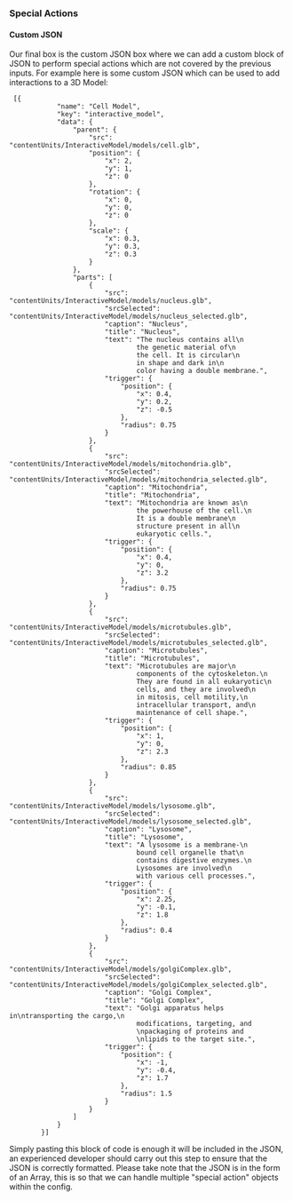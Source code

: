 ### Special Actions

#### Custom JSON

Our final box is the custom JSON box where we can add a custom block of JSON to perform special actions which are not 
covered by the previous inputs. For example here is some custom JSON which can be used to add interactions to a 3D
Model:

     [{
                "name": "Cell Model",
                "key": "interactive_model",
                "data": {
                    "parent": {
                        "src": "contentUnits/InteractiveModel/models/cell.glb",
                        "position": {
                            "x": 2,
                            "y": 1,
                            "z": 0
                        },
                        "rotation": {
                            "x": 0,
                            "y": 0,
                            "z": 0
                        },
                        "scale": {
                            "x": 0.3,
                            "y": 0.3,
                            "z": 0.3
                        }
                    },
                    "parts": [
                        {
                            "src": "contentUnits/InteractiveModel/models/nucleus.glb",
                            "srcSelected": "contentUnits/InteractiveModel/models/nucleus_selected.glb",
                            "caption": "Nucleus",
                            "title": "Nucleus",
                            "text": "The nucleus contains all\n
                                    the genetic material of\n
                                    the cell. It is circular\n
                                    in shape and dark in\n
                                    color having a double membrane.",
                            "trigger": {
                                "position": {
                                    "x": 0.4,
                                    "y": 0.2,
                                    "z": -0.5
                                },
                                "radius": 0.75
                            }
                        },
                        {
                            "src": "contentUnits/InteractiveModel/models/mitochondria.glb",
                            "srcSelected": "contentUnits/InteractiveModel/models/mitochondria_selected.glb",
                            "caption": "Mitochondria",
                            "title": "Mitochondria",
                            "text": "Mitochondria are known as\n
                                    the powerhouse of the cell.\n
                                    It is a double membrane\n
                                    structure present in all\n
                                    eukaryotic cells.",
                            "trigger": {
                                "position": {
                                    "x": 0.4,
                                    "y": 0,
                                    "z": 3.2
                                },
                                "radius": 0.75
                            }
                        },
                        {
                            "src": "contentUnits/InteractiveModel/models/microtubules.glb",
                            "srcSelected": "contentUnits/InteractiveModel/models/microtubules_selected.glb",
                            "caption": "Microtubules",
                            "title": "Microtubules",
                            "text": "Microtubules are major\n
                                    components of the cytoskeleton.\n
                                    They are found in all eukaryotic\n
                                    cells, and they are involved\n
                                    in mitosis, cell motility,\n
                                    intracellular transport, and\n
                                    maintenance of cell shape.",
                            "trigger": {
                                "position": {
                                    "x": 1,
                                    "y": 0,
                                    "z": 2.3
                                },
                                "radius": 0.85
                            }
                        },
                        {
                            "src": "contentUnits/InteractiveModel/models/lysosome.glb",
                            "srcSelected": "contentUnits/InteractiveModel/models/lysosome_selected.glb",
                            "caption": "Lysosome",
                            "title": "Lysosome",
                            "text": "A lysosome is a membrane-\n
                                    bound cell organelle that\n
                                    contains digestive enzymes.\n
                                    Lysosomes are involved\n
                                    with various cell processes.",
                            "trigger": {
                                "position": {
                                    "x": 2.25,
                                    "y": -0.1,
                                    "z": 1.8
                                },
                                "radius": 0.4
                            }
                        },
                        {
                            "src": "contentUnits/InteractiveModel/models/golgiComplex.glb",
                            "srcSelected": "contentUnits/InteractiveModel/models/golgiComplex_selected.glb",
                            "caption": "Golgi Complex",
                            "title": "Golgi Complex",
                            "text": "Golgi apparatus helps in\ntransporting the cargo,\n
                                    modifications, targeting, and
                                    \npackaging of proteins and
                                    \nlipids to the target site.",
                            "trigger": {
                                "position": {
                                    "x": -1,
                                    "y": -0.4,
                                    "z": 1.7
                                },
                                "radius": 1.5
                            }
                        }
                    ]
                }
            }]

Simply pasting this block of code is enough it will be included in the JSON, an experienced developer should carry 
out this step to ensure that the JSON is correctly formatted. Please take note that the JSON is in the form of an Array,
this is so that we can handle multiple "special action" objects within the config.